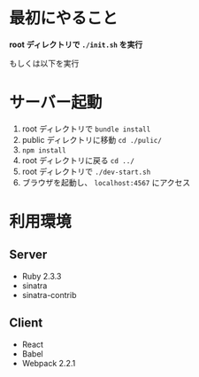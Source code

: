 # 最初にやること
**root ディレクトリで `./init.sh` を実行**

もしくは以下を実行
# サーバー起動

1. root ディレクトリで `bundle install`
3. public ディレクトリに移動 `cd ./pulic/`
4. `npm install`
5. root ディレクトリに戻る `cd ../`
2. root ディレクトリで `./dev-start.sh`
3. ブラウザを起動し、 `localhost:4567` にアクセス

# 利用環境

## Server
- Ruby 2.3.3
- sinatra
- sinatra-contrib

## Client
- React
- Babel
- Webpack 2.2.1
